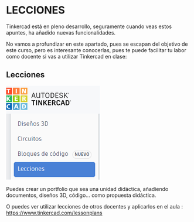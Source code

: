 # LECCIONES

Tinkercad está en pleno desarrollo, seguramente cuando veas estos apuntes, ha añadido nuevas funcionalidades.

No vamos a profundizar en este apartado, pues se escapan del objetivo de este curso, pero es interesante conocerlas, pues te puede facilitar tu labor como docente si vas a utilizar Tinkercad en clase:

## Lecciones

![](/assets/otros1.png)

Puedes crear un portfolio que sea una unidad didáctica, añadiendo documentos, diseños 3D, código... como propuesta didáctica.

O puedes ver utilizar lecciones de otros docentes y aplicarlos en el aula : https://www.tinkercad.com/lessonplans

